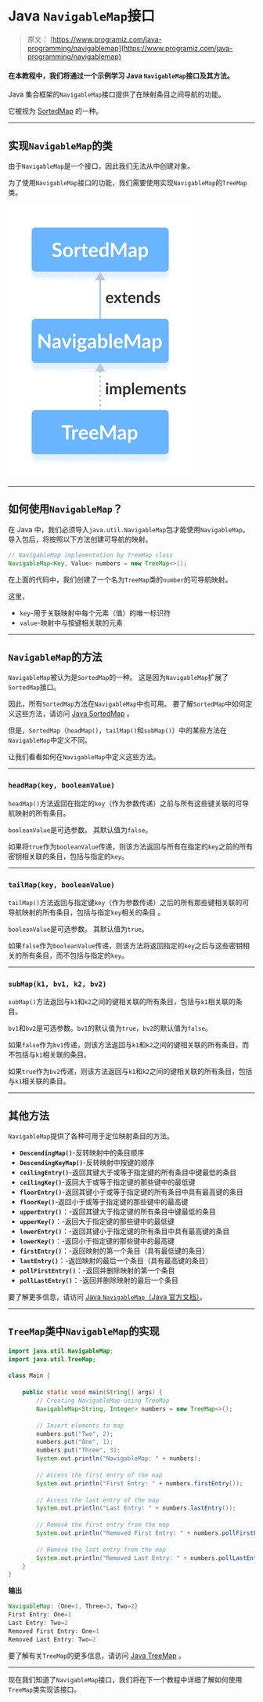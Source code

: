 # Java `NavigableMap`接口

> 原文： [https://www.programiz.com/java-programming/navigablemap](https://www.programiz.com/java-programming/navigablemap)

#### 在本教程中，我们将通过一个示例学习 Java `NavigableMap`接口及其方法。

Java 集合框架的`NavigableMap`接口提供了在映射条目之间导航的功能。

它被视为 [SortedMap](/java-programming/sortedmap "Java SortedMap Interface") 的一种。

* * *

## 实现`NavigableMap`的类

由于`NavigableMap`是一个接口，因此我们无法从中创建对象。

为了使用`NavigableMap`接口的功能，我们需要使用实现`NavigableMap`的`TreeMap`类。

![Java TreeMap class implements the Java NavigableMap interface.](img/c185c722105f53b081975dd48f704330.png)

* * *

## 如何使用`NavigableMap`？

在 Java 中，我们必须导入`java.util.NavigableMap`包才能使用`NavigableMap`。 导入包后，将按照以下方法创建可导航的映射。

```java
// NavigableMap implementation by TreeMap class
NavigableMap<Key, Value> numbers = new TreeMap<>(); 
```

在上面的代码中，我们创建了一个名为`TreeMap`类的`number`的可导航映射。

这里，

*   `key`-用于关联映射中每个元素（值）的唯一标识符
*   `value`-映射中与按键相关联的元素

* * *

## `NavigableMap`的方法

`NavigableMap`被认为是`SortedMap`的一种。 这是因为`NavigableMap`扩展了`SortedMap`接口。

因此，所有`SortedMap`方法在`NavigableMap`中也可用。 要了解`SortedMap`中如何定义这些方法，请访问 [Java SortedMap](/java-programming/sortedmap) 。

但是，`SortedMap`（`headMap()`，`tailMap()`和`subMap()`）中的某些方法在`NavigableMap`中定义不同。

让我们看看如何在`NavigableMap`中定义这些方法。

* * *

### `headMap(key, booleanValue)`

`headMap()`方法返回在指定的`key`（作为参数传递）之前与所有这些键关联的可导航映射的所有条目。

`booleanValue`是可选参数。 其默认值为`false`。

如果将`true`作为`booleanValue`传递，则该方法返回与所有在指定的`key`之前的所有密钥相关联的条目，包括与指定的`key`。

* * *

### `tailMap(key, booleanValue)`

`tailMap()`方法返回与指定键`key`（作为参数传递）之后的所有那些键相关联的可导航映射的所有条目，包括与指定`key`相关的条目 。

`booleanValue`是可选参数。 其默认值为`true`。

如果`false`作为`booleanValue`传递，则该方法将返回指定的`key`之后与这些密钥相关的所有条目，而不包括与指定的`key`。

* * *

### `subMap(k1, bv1, k2, bv2)`

`subMap()`方法返回与`k1`和`k2`之间的键相关联的所有条目，包括与`k1`相关联的条目。

`bv1`和`bv2`是可选参数。`bv1`的默认值为`true`，`bv2`的默认值为`false`。

如果`false`作为`bv1`传递，则该方法返回与`k1`和`k2`之间的键相关联的所有条目，而不包括与`k1`相关联的条目。

如果`true`作为`bv2`传递，则该方法返回与`k1`和`k2`之间的键相关联的所有条目，包括与`k1`相关联的条目。

* * *

## 其他方法

`NavigableMap`提供了各种可用于定位映射条目的方法。

*   **`DescendingMap()`**-反转映射中的条目顺序
*   **`DescendingKeyMap()`**-反转映射中按键的顺序
*   **`ceilingEntry()`**-返回其键大于或等于指定键的所有条目中键最低的条目
*   **`ceilingKey()`**-返回大于或等于指定键的那些键中的最低键
*   **`floorEntry()`**-返回其键小于或等于指定键的所有条目中具有最高键的条目
*   **`floorKey()`**-返回小于或等于指定键的那些键中的最高键
*   **`upperEntry()`**：-返回其键大于指定键的所有条目中键最低的条目
*   **`upperKey()`**：-返回大于指定键的那些键中的最低键
*   **`lowerEntry()`**：-返回其键小于指定键的所有条目中具有最高键的条目
*   **`lowerKey()`**：-返回小于指定键的那些键中的最高键
*   **`firstEntry()`**：-返回映射的第一个条目（具有最低键的条目）
*   **`lastEntry()`**：-返回映射的最后一个条目（具有最高键的条目）
*   **`pollFirstEntry()`**：-返回并删除映射的第一个条目
*   **`pollLastEntry()`**：-返回并删除映射的最后一个条目

要了解更多信息，请访问 [Java `NavigableMap`（Java 官方文档）](https://docs.oracle.com/javase/7/docs/api/java/util/NavigableMap.html)。

* * *

## `TreeMap`类中`NavigableMap`的实现

```java
import java.util.NavigableMap;
import java.util.TreeMap;

class Main {

    public static void main(String[] args) {
        // Creating NavigableMap using TreeMap
        NavigableMap<String, Integer> numbers = new TreeMap<>();

        // Insert elements to map
        numbers.put("Two", 2);
        numbers.put("One", 1);
        numbers.put("Three", 3);
        System.out.println("NavigableMap: " + numbers);

        // Access the first entry of the map
        System.out.println("First Entry: " + numbers.firstEntry());

        // Access the last entry of the map
        System.out.println("Last Entry: " + numbers.lastEntry());

        // Remove the first entry from the map
        System.out.println("Removed First Entry: " + numbers.pollFirstEntry());

        // Remove the last entry from the map
        System.out.println("Removed Last Entry: " + numbers.pollLastEntry());
    }
} 
```

**输出**

```java
NavigableMap: {One=1, Three=3, Two=2}
First Entry: One=1
Last Entry: Two=2
Removed First Entry: One=1
Removed Last Entry: Two=2 
```

要了解有关`TreeMap`的更多信息，请访问 [Java TreeMap](/java-programming/treemap "Java TreeMap class") 。

* * *

现在我们知道了`NavigableMap`接口，我们将在下一个教程中详细了解如何使用`TreeMap`类实现该接口。